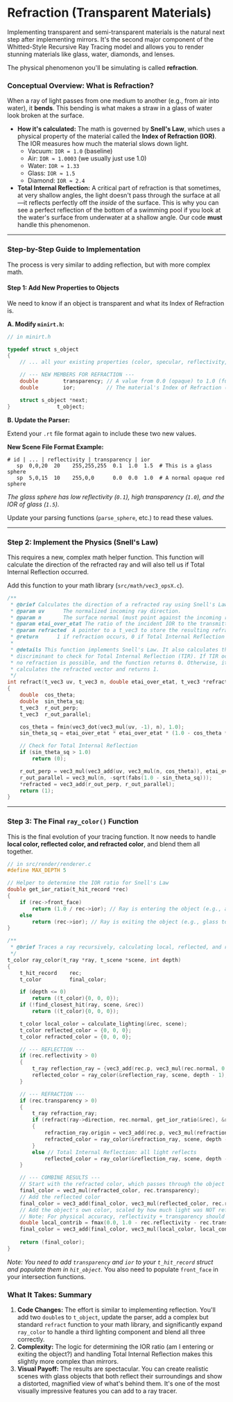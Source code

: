 # Refraction (Transparent Materials)

Implementing transparent and semi-transparent materials is the natural next step after implementing mirrors. It's the second major component of the Whitted-Style Recursive Ray Tracing model and allows you to render stunning materials like glass, water, diamonds, and lenses.

The physical phenomenon you'll be simulating is called **refraction**.

### Conceptual Overview: What is Refraction?

When a ray of light passes from one medium to another (e.g., from air into water), it **bends**. This bending is what makes a straw in a glass of water look broken at the surface.

*   **How it's calculated:** The math is governed by **Snell's Law**, which uses a physical property of the material called the **Index of Refraction (IOR)**. The IOR measures how much the material slows down light.
    *   Vacuum: `IOR = 1.0` (baseline)
    *   Air: `IOR ≈ 1.0003` (we usually just use 1.0)
    *   Water: `IOR ≈ 1.33`
    *   Glass: `IOR ≈ 1.5`
    *   Diamond: `IOR ≈ 2.4`
*   **Total Internal Reflection:** A critical part of refraction is that sometimes, at very shallow angles, the light doesn't pass through the surface at all—it reflects perfectly off the *inside* of the surface. This is why you can see a perfect reflection of the bottom of a swimming pool if you look at the water's surface from underwater at a shallow angle. Our code **must** handle this phenomenon.

---

### Step-by-Step Guide to Implementation

The process is very similar to adding reflection, but with more complex math.

#### Step 1: Add New Properties to Objects

We need to know if an object is transparent and what its Index of Refraction is.

**A. Modify `minirt.h`:**

```c
// in minirt.h

typedef struct s_object
{
    // ... all your existing properties (color, specular, reflectivity, etc.) ...

    // --- NEW MEMBERS FOR REFRACTION ---
    double        transparency; // A value from 0.0 (opaque) to 1.0 (fully transparent)
    double        ior;          // The material's Index of Refraction (>= 1.0)

    struct s_object *next;
}               t_object;
```

**B. Update the Parser:**

Extend your `.rt` file format again to include these two new values.

**New Scene File Format Example:**
```rt
# id | ... | reflectivity | transparency | ior
   sp  0,0,20  20    255,255,255  0.1  1.0  1.5  # This is a glass sphere
   sp  5,0,15  10    255,0,0      0.0  0.0  1.0  # A normal opaque red sphere
```
*The glass sphere has low reflectivity (`0.1`), high transparency (`1.0`), and the IOR of glass (`1.5`).*

Update your parsing functions (`parse_sphere`, etc.) to read these values.

---

### Step 2: Implement the Physics (Snell's Law)

This requires a new, complex math helper function. This function will calculate the direction of the refracted ray and will also tell us if Total Internal Reflection occurred.

Add this function to your math library (`src/math/vec3_opsX.c`).

```c
/**
 * @brief Calculates the direction of a refracted ray using Snell's Law.
 * @param uv      The normalized incoming ray direction.
 * @param n       The surface normal (must point against the incoming ray).
 * @param etai_over_etat The ratio of the incident IOR to the transmitted IOR.
 * @param refracted  A pointer to a t_vec3 to store the resulting refracted ray.
 * @return      1 if refraction occurs, 0 if Total Internal Reflection occurs.
 *
 * @details This function implements Snell's Law. It also calculates the
 * discriminant to check for Total Internal Reflection (TIR). If TIR occurs,
 * no refraction is possible, and the function returns 0. Otherwise, it
 * calculates the refracted vector and returns 1.
 */
int	refract(t_vec3 uv, t_vec3 n, double etai_over_etat, t_vec3 *refracted)
{
	double	cos_theta;
	double	sin_theta_sq;
	t_vec3	r_out_perp;
	t_vec3	r_out_parallel;

	cos_theta = fmin(vec3_dot(vec3_mul(uv, -1), n), 1.0);
	sin_theta_sq = etai_over_etat * etai_over_etat * (1.0 - cos_theta * cos_theta);

	// Check for Total Internal Reflection
	if (sin_theta_sq > 1.0)
		return (0);

	r_out_perp = vec3_mul(vec3_add(uv, vec3_mul(n, cos_theta)), etai_over_etat);
	r_out_parallel = vec3_mul(n, -sqrt(fabs(1.0 - sin_theta_sq)));
	*refracted = vec3_add(r_out_perp, r_out_parallel);
	return (1);
}
```

---

### Step 3: The Final `ray_color()` Function

This is the final evolution of your tracing function. It now needs to handle **local color, reflected color, and refracted color**, and blend them all together.

```c
// in src/render/renderer.c
#define MAX_DEPTH 5

// Helper to determine the IOR ratio for Snell's Law
double get_ior_ratio(t_hit_record *rec)
{
    if (rec->front_face)
        return (1.0 / rec->ior); // Ray is entering the object (e.g., air to glass)
    else
        return (rec->ior); // Ray is exiting the object (e.g., glass to air)
}

/**
 * @brief Traces a ray recursively, calculating local, reflected, and refracted light.
 */
t_color	ray_color(t_ray *ray, t_scene *scene, int depth)
{
	t_hit_record	rec;
	t_color			final_color;

	if (depth <= 0)
		return ((t_color){0, 0, 0});
	if (!find_closest_hit(ray, scene, &rec))
		return ((t_color){0, 0, 0});

	t_color local_color = calculate_lighting(&rec, scene);
	t_color reflected_color = {0, 0, 0};
	t_color refracted_color = {0, 0, 0};

	// --- REFLECTION ---
	if (rec.reflectivity > 0)
	{
		t_ray reflection_ray = {vec3_add(rec.p, vec3_mul(rec.normal, 0.001)), vec3_reflect(ray->direction, rec.normal)};
		reflected_color = ray_color(&reflection_ray, scene, depth - 1);
	}

	// --- REFRACTION ---
	if (rec.transparency > 0)
	{
		t_ray refraction_ray;
		if (refract(ray->direction, rec.normal, get_ior_ratio(&rec), &refraction_ray.direction))
		{
			refraction_ray.origin = vec3_add(rec.p, vec3_mul(refraction_ray.direction, 0.001));
			refracted_color = ray_color(&refraction_ray, scene, depth - 1);
		}
		else // Total Internal Reflection: all light reflects
			reflected_color = ray_color(&reflection_ray, scene, depth - 1); // Using the reflection ray from above
	}

	// --- COMBINE RESULTS ---
	// Start with the refracted color, which passes through the object
	final_color = vec3_mul(refracted_color, rec.transparency);
	// Add the reflected color
	final_color = vec3_add(final_color, vec3_mul(reflected_color, rec.reflectivity));
	// Add the object's own color, scaled by how much light was NOT reflected or refracted
	// Note: For physical accuracy, reflectivity + transparency should be <= 1.0
	double local_contrib = fmax(0.0, 1.0 - rec.reflectivity - rec.transparency);
	final_color = vec3_add(final_color, vec3_mul(local_color, local_contrib));
	
	return (final_color);
}
```
*Note: You need to add `transparency` and `ior` to your `t_hit_record` struct and populate them in `hit_object`.* You also need to populate `front_face` in your intersection functions.

### What It Takes: Summary

1.  **Code Changes:** The effort is similar to implementing reflection. You'll add two `double`s to `t_object`, update the parser, add a complex but standard `refract` function to your math library, and significantly expand `ray_color` to handle a third lighting component and blend all three correctly.
2.  **Complexity:** The logic for determining the IOR ratio (am I entering or exiting the object?) and handling Total Internal Reflection makes this slightly more complex than mirrors.
3.  **Visual Payoff:** The results are spectacular. You can create realistic scenes with glass objects that both reflect their surroundings and show a distorted, magnified view of what's behind them. It's one of the most visually impressive features you can add to a ray tracer.
